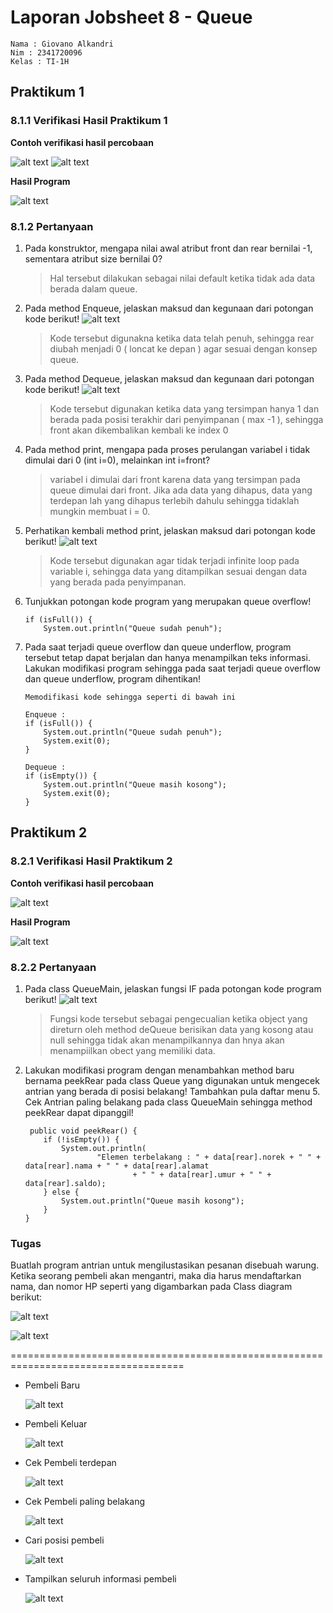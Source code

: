 # Laporan Jobsheet 8 - Queue

```
Nama : Giovano Alkandri
Nim : 2341720096
Kelas : TI-1H
```

## Praktikum 1

### 8.1.1 Verifikasi Hasil Praktikum 1

**Contoh verifikasi hasil percobaan**

![alt text](image.png) ![alt text](image-1.png)

**Hasil Program**

![alt text](image-2.png)

### 8.1.2 Pertanyaan

1.  Pada konstruktor, mengapa nilai awal atribut front dan rear bernilai -1, sementara atribut size bernilai 0?

    > Hal tersebut dilakukan sebagai nilai default ketika tidak ada data berada dalam queue.

2.  Pada method Enqueue, jelaskan maksud dan kegunaan dari potongan kode berikut! ![alt text](image-3.png)

    > Kode tersebut digunakna ketika data telah penuh, sehingga rear diubah menjadi 0 ( loncat ke depan ) agar sesuai dengan konsep queue.

3.  Pada method Dequeue, jelaskan maksud dan kegunaan dari potongan kode berikut! ![alt text](image-4.png)

    > Kode tersebut digunakan ketika data yang tersimpan hanya 1 dan berada pada posisi terakhir dari penyimpanan ( max -1 ), sehingga front akan dikembalikan kembali ke index 0

4.  Pada method print, mengapa pada proses perulangan variabel i tidak dimulai dari 0 (int i=0), melainkan int i=front?

    > variabel i dimulai dari front karena data yang tersimpan pada queue dimulai dari front. Jika ada data yang dihapus, data yang terdepan lah yang dihapus terlebih dahulu sehingga tidaklah mungkin membuat i = 0.

5.  Perhatikan kembali method print, jelaskan maksud dari potongan kode berikut! ![alt text](image-5.png)

    > Kode tersebut digunakan agar tidak terjadi infinite loop pada variable i, sehingga data yang ditampilkan sesuai dengan data yang berada pada penyimpanan.

6.  Tunjukkan potongan kode program yang merupakan queue overflow!

        if (isFull()) {
            System.out.println("Queue sudah penuh");

7.  Pada saat terjadi queue overflow dan queue underflow, program tersebut tetap dapat berjalan dan hanya menampilkan teks informasi. Lakukan modifikasi program sehingga pada saat terjadi queue overflow dan queue underflow, program dihentikan!

        Memodifikasi kode sehingga seperti di bawah ini

        Enqueue :
        if (isFull()) {
            System.out.println("Queue sudah penuh");
            System.exit(0);
        }

        Dequeue :
        if (isEmpty()) {
            System.out.println("Queue masih kosong");
            System.exit(0);
        }

## Praktikum 2

### 8.2.1 Verifikasi Hasil Praktikum 2

**Contoh verifikasi hasil percobaan**

![alt text](image-6.png)

**Hasil Program**

![alt text](image-7.png)

### 8.2.2 Pertanyaan

1. Pada class QueueMain, jelaskan fungsi IF pada potongan kode program berikut!   ![alt text](image-8.png)  

    > Fungsi kode tersebut sebagai pengecualian ketika object yang direturn oleh method deQueue berisikan data yang kosong atau null sehingga tidak akan menampilkannya dan hnya akan menampiilkan obect yang memiliki data.

2. Lakukan modifikasi program dengan menambahkan method baru bernama peekRear pada class Queue yang digunakan untuk mengecek antrian yang berada di posisi belakang! Tambahkan pula daftar menu 5. Cek Antrian paling belakang pada class QueueMain sehingga method peekRear dapat dipanggil! 

    ```
     public void peekRear() {
        if (!isEmpty()) {
            System.out.println(
                    "Elemen terbelakang : " + data[rear].norek + " " + data[rear].nama + " " + data[rear].alamat
                            + " " + data[rear].umur + " " + data[rear].saldo);
        } else {
            System.out.println("Queue masih kosong");
        }
    }
    ```


### Tugas
Buatlah program antrian untuk mengilustasikan pesanan disebuah warung. Ketika seorang pembeli akan mengantri, maka dia harus mendaftarkan nama, dan nomor HP seperti yang digambarkan pada Class diagram berikut:  

![alt text](image-9.png)   

![alt text](image-10.png)  


====================================================================================
- Pembeli Baru  

    ![alt text](image-11.png)

- Pembeli Keluar

    ![alt text](image-12.png)

- Cek Pembeli terdepan

    ![alt text](image-13.png)

- Cek Pembeli paling belakang  

    ![alt text](image-14.png)

- Cari posisi pembeli  

    ![alt text](image-15.png)

- Tampilkan seluruh informasi pembeli  

    ![alt text](image-16.png)